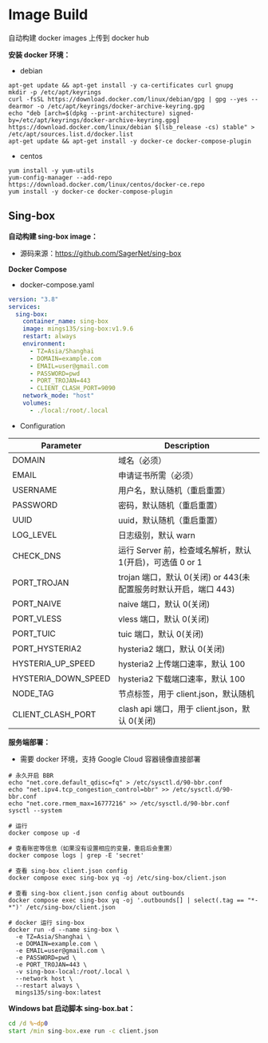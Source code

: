 # Image Build

自动构建 docker images 上传到 docker hub



**安装 docker 环境：**

- debian

```shell
apt-get update && apt-get install -y ca-certificates curl gnupg
mkdir -p /etc/apt/keyrings
curl -fsSL https://download.docker.com/linux/debian/gpg | gpg --yes --dearmor -o /etc/apt/keyrings/docker-archive-keyring.gpg
echo "deb [arch=$(dpkg --print-architecture) signed-by=/etc/apt/keyrings/docker-archive-keyring.gpg] https://download.docker.com/linux/debian $(lsb_release -cs) stable" > /etc/apt/sources.list.d/docker.list
apt-get update && apt-get install -y docker-ce docker-compose-plugin
```



- centos

```shell
yum install -y yum-utils
yum-config-manager --add-repo https://download.docker.com/linux/centos/docker-ce.repo
yum install -y docker-ce docker-compose-plugin
```



## Sing-box

**自动构建 sing-box image：**

- 源码来源：https://github.com/SagerNet/sing-box



**Docker Compose**

- docker-compose.yaml

```yaml
version: "3.8"
services:
  sing-box:
    container_name: sing-box
    image: mings135/sing-box:v1.9.6
    restart: always
    environment:
      - TZ=Asia/Shanghai
      - DOMAIN=example.com
      - EMAIL=user@gmail.com
      - PASSWORD=pwd
      - PORT_TROJAN=443
      - CLIENT_CLASH_PORT=9090
    network_mode: "host"
    volumes:
      - ./local:/root/.local
```



- Configuration

| **Parameter**       | **Description**                                              |
| ------------------- | ------------------------------------------------------------ |
| DOMAIN              | 域名（必须）                                                 |
| EMAIL               | 申请证书所需（必须）                                         |
| USERNAME            | 用户名，默认随机（重启重置）                                 |
| PASSWORD            | 密码，默认随机（重启重置）                                   |
| UUID                | uuid，默认随机（重启重置）                                   |
| LOG_LEVEL           | 日志级别，默认 warn                                          |
| CHECK_DNS           | 运行 Server 前，检查域名解析，默认 1(开启)，可选值 0 or 1    |
| PORT_TROJAN         | trojan 端口，默认 0(关闭) or 443(未配置服务时默认开启，端口 443) |
| PORT_NAIVE          | naive 端口，默认 0(关闭)                                     |
| PORT_VLESS          | vless 端口，默认 0(关闭)                                     |
| PORT_TUIC           | tuic 端口，默认 0(关闭)                                      |
| PORT_HYSTERIA2      | hysteria2 端口，默认 0(关闭)                                 |
| HYSTERIA_UP_SPEED   | hysteria2 上传端口速率，默认 100                             |
| HYSTERIA_DOWN_SPEED | hysteria2 下载端口速率，默认 100                             |
| NODE_TAG            | 节点标签，用于 client.json，默认随机                         |
| CLIENT_CLASH_PORT   | clash api 端口，用于 client.json，默认 0(关闭)               |



**服务端部署：**

- 需要 docker 环境，支持 Google Cloud 容器镜像直接部署

```shell
# 永久开启 BBR
echo "net.core.default_qdisc=fq" > /etc/sysctl.d/90-bbr.conf
echo "net.ipv4.tcp_congestion_control=bbr" >> /etc/sysctl.d/90-bbr.conf
echo "net.core.rmem_max=16777216" >> /etc/sysctl.d/90-bbr.conf
sysctl --system

# 运行
docker compose up -d

# 查看账密等信息（如果没有设置相应的变量，重启后会重置）
docker compose logs | grep -E 'secret'

# 查看 sing-box client.json config
docker compose exec sing-box yq -oj /etc/sing-box/client.json

# 查看 sing-box client.json config about outbounds
docker compose exec sing-box yq -oj '.outbounds[] | select(.tag == "*-*")' /etc/sing-box/client.json

# docker 运行 sing-box
docker run -d --name sing-box \
  -e TZ=Asia/Shanghai \
  -e DOMAIN=example.com \
  -e EMAIL=user@gmail.com \
  -e PASSWORD=pwd \
  -e PORT_TROJAN=443 \
  -v sing-box-local:/root/.local \
  --network host \
  --restart always \
  mings135/sing-box:latest
```



**Windows bat  启动脚本 sing-box.bat：**

 ```bat
 cd /d %~dp0
 start /min sing-box.exe run -c client.json
 ```

